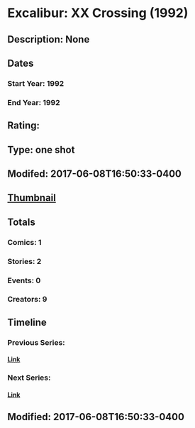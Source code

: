 # Excalibur: XX Crossing (1992)
## Description: None
## Dates
### Start Year: 1992
### End Year: 1992
## Rating: 
## Type: one shot
## Modifed: 2017-06-08T16:50:33-0400
## [Thumbnail](http://i.annihil.us/u/prod/marvel/i/mg/d/30/5939b889caccc.jpg)
## Totals
### Comics: 1
### Stories: 2
### Events: 0
### Creators: 9
## Timeline
### Previous Series: 
#### [Link]()
### Next Series: 
#### [Link]()
## Modified: 2017-06-08T16:50:33-0400